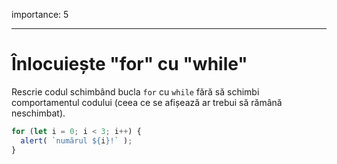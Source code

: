 importance: 5

---

# Înlocuiește "for" cu "while"

Rescrie codul schimbând bucla `for` cu `while` fără să schimbi comportamentul codului (ceea ce se afișează ar trebui să rămână neschimbat).

```js
for (let i = 0; i < 3; i++) {
  alert( `numărul ${i}!` );
}
```
